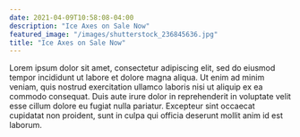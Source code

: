 ```yaml
---
date: 2021-04-09T10:58:08-04:00
description: "Ice Axes on Sale Now"
featured_image: "/images/shutterstock_236845636.jpg"
title: "Ice Axes on Sale Now"
---
```


Lorem ipsum dolor sit amet, consectetur adipiscing elit, sed do eiusmod tempor incididunt ut labore et dolore magna aliqua. Ut enim ad minim veniam, quis nostrud exercitation ullamco laboris nisi ut aliquip ex ea commodo consequat. Duis aute irure dolor in reprehenderit in voluptate velit esse cillum dolore eu fugiat nulla pariatur. Excepteur sint occaecat cupidatat non proident, sunt in culpa qui officia deserunt mollit anim id est laborum.